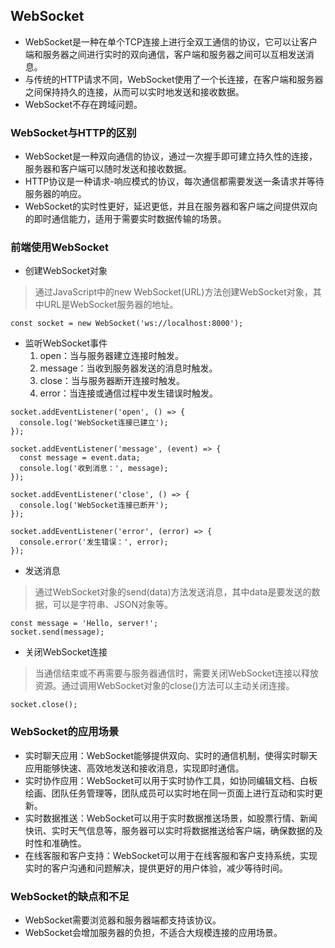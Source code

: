 ## WebSocket
- WebSocket是一种在单个TCP连接上进行全双工通信的协议，它可以让客户端和服务器之间进行实时的双向通信，客户端和服务器之间可以互相发送消息。
- 与传统的HTTP请求不同，WebSocket使用了一个长连接，在客户端和服务器之间保持持久的连接，从而可以实时地发送和接收数据。
- WebSocket不存在跨域问题。
### WebSocket与HTTP的区别
- WebSocket是一种双向通信的协议，通过一次握手即可建立持久性的连接，服务器和客户端可以随时发送和接收数据。
- HTTP协议是一种请求-响应模式的协议，每次通信都需要发送一条请求并等待服务器的响应。
- WebSocket的实时性更好，延迟更低，并且在服务器和客户端之间提供双向的即时通信能力，适用于需要实时数据传输的场景。
### 前端使用WebSocket
- 创建WebSocket对象
> 通过JavaScript中的new WebSocket(URL)方法创建WebSocket对象，其中URL是WebSocket服务器的地址。

```
const socket = new WebSocket('ws://localhost:8000');
```
- 监听WebSocket事件
  1. open：当与服务器建立连接时触发。
  2. message：当收到服务器发送的消息时触发。
  3. close：当与服务器断开连接时触发。
  4. error：当连接或通信过程中发生错误时触发。
```
socket.addEventListener('open', () => {
  console.log('WebSocket连接已建立');
});

socket.addEventListener('message', (event) => {
  const message = event.data;
  console.log('收到消息：', message);
});

socket.addEventListener('close', () => {
  console.log('WebSocket连接已断开');
});

socket.addEventListener('error', (error) => {
  console.error('发生错误：', error);
});
```
- 发送消息
> 通过WebSocket对象的send(data)方法发送消息，其中data是要发送的数据，可以是字符串、JSON对象等。

```
const message = 'Hello, server!';
socket.send(message);
```
- 关闭WebSocket连接
> 当通信结束或不再需要与服务器通信时，需要关闭WebSocket连接以释放资源。通过调用WebSocket对象的close()方法可以主动关闭连接。

```
socket.close();
```
### WebSocket的应用场景
- 实时聊天应用：WebSocket能够提供双向、实时的通信机制，使得实时聊天应用能够快速、高效地发送和接收消息，实现即时通信。
- 实时协作应用：WebSocket可以用于实时协作工具，如协同编辑文档、白板绘画、团队任务管理等，团队成员可以实时地在同一页面上进行互动和实时更新。
- 实时数据推送：WebSocket可以用于实时数据推送场景，如股票行情、新闻快讯、实时天气信息等，服务器可以实时将数据推送给客户端，确保数据的及时性和准确性。
- 在线客服和客户支持：WebSocket可以用于在线客服和客户支持系统，实现实时的客户沟通和问题解决，提供更好的用户体验，减少等待时间。
### WebSocket的缺点和不足
- WebSocket需要浏览器和服务器端都支持该协议。
- WebSocket会增加服务器的负担，不适合大规模连接的应用场景。



